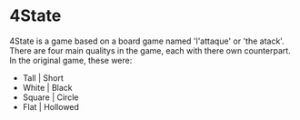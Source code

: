 # 4State

4State is a game based on a board game named 'l'attaque' or 'the atack'.
There are four main qualitys in the game, each with there own counterpart.
In the original game, these were:

- Tall | Short
- White | Black
- Square | Circle
- Flat | Hollowed

